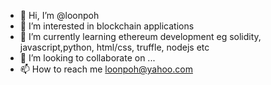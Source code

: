 - 👋 Hi, I’m @loonpoh
- 👀 I’m interested in blockchain applications
- 🌱 I’m currently learning ethereum development eg solidity, javascript,python, html/css, truffle, nodejs etc
- 💞️ I’m looking to collaborate on ...
- 📫 How to reach me loonpoh@yahoo.com

<!---
loonpoh/loonpoh is a ✨ special ✨ repository because its `README.md` (this file) appears on your GitHub profile.
You can click the Preview link to take a look at your changes.
--->
